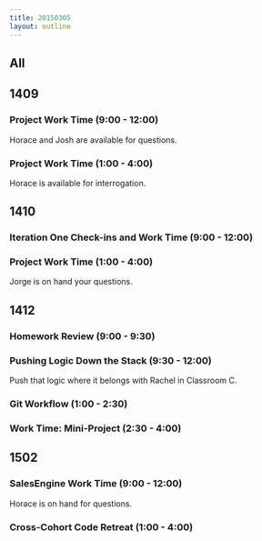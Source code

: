 ```yaml
---
title: 20150305
layout: outline
---
```


## All

## 1409

### Project Work Time (9:00 - 12:00)

Horace and Josh are available for questions.

### Project Work Time (1:00 - 4:00)

Horace is available for interrogation.

## 1410

### Iteration One Check-ins and Work Time (9:00 - 12:00)

### Project Work Time (1:00 - 4:00)

Jorge is on hand your questions.

## 1412

### Homework Review (9:00 - 9:30)

### Pushing Logic Down the Stack (9:30 - 12:00)

Push that logic where it belongs with Rachel in Classroom C.

### Git Workflow (1:00 - 2:30)

### Work Time: Mini-Project (2:30 - 4:00)

## 1502

### SalesEngine Work Time (9:00 - 12:00)

Horace is on hand for questions.

### Cross-Cohort Code Retreat (1:00 - 4:00)